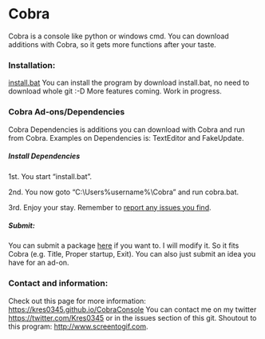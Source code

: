 # Cobra
Cobra is a console like python or windows cmd. You can download additions with Cobra, so it gets more functions after your taste. 

### Installation:
[install.bat](https://cdn.rawgit.com/kres0345/CobraConsole/4a17ccdc/install.bat)
You can install the program by download install.bat, no need to download whole git :-D
More features coming. Work in progress.

### Cobra Ad-ons/Dependencies
Cobra Dependencies is additions you can download with Cobra and run from Cobra.
Examples on Dependencies is: TextEditor and FakeUpdate.

##### Install Dependencies
1st. You start “install.bat”.

2nd. You now goto “C:\Users\%username%\Cobra” and run cobra.bat. 

3rd. Enjoy your stay. Remember to [report any issues you find](https://github.com/kres0345/CobraConsole/issues).

##### Submit:
You can submit a package [here](https://github.com/kres0345/CobraPackageSuggestions) if you want to.
I will modify it. So it fits Cobra (e.g. Title, Proper startup, Exit).
You can also just submit an idea you have for an ad-on.

### Contact and information:
Check out this page for more information: https://kres0345.github.io/CobraConsole
You can contact me on my twitter https://twitter.com/Kres0345 or in the issues section of this git.
Shoutout to this program: http://www.screentogif.com.
